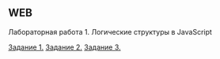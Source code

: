 WEB
------------------------------------

Лабораторная работа 1. Логические структуры в JavaScript

[Задание 1.]()
[Задание 2.]()
[Задание 3.]()
